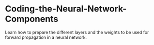 # Coding-the-Neural-Network-Components
Learn how to prepare the different layers and the weights to be used for forward propagation in a neural network.
